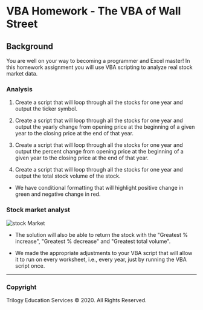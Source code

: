 # VBA Homework - The VBA of Wall Street

## Background

You are well on your way to becoming a programmer and Excel master! In this homework assignment you will use VBA scripting to analyze real stock market data.
### Analysis

1.  Create a script that will loop through all the stocks for one year and output the ticker symbol.

2.  Create a script that will loop through all the stocks for one year and output the yearly change from opening price at the beginning of a given year to the closing price at the end of that year.

3.  Create a script that will loop through all the stocks for one year and output the percent change from opening price at the beginning of a given year to the closing price at the end of that year.

4.  Create a script that will loop through all the stocks for one year and output the total stock volume of the stock.

* We have conditional formatting that will highlight positive change in green and negative change in red.

### Stock market analyst

![stock Market](Images/stockmarket.jpg)

* The solution will also be able to return the stock with the "Greatest % increase", "Greatest % decrease" and "Greatest total volume".

* We made the appropriate adjustments to your VBA script that will allow it to run on every worksheet, i.e., every year, just by running the VBA script once.

- - -

### Copyright

Trilogy Education Services © 2020. All Rights Reserved.

